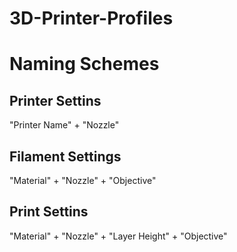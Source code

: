 # 3D-Printer-Profiles

# Naming Schemes

## Printer Settins
"Printer Name" + "Nozzle"

## Filament Settings
"Material" + "Nozzle" + "Objective"

## Print Settins
"Material" + "Nozzle" + "Layer Height" + "Objective"
